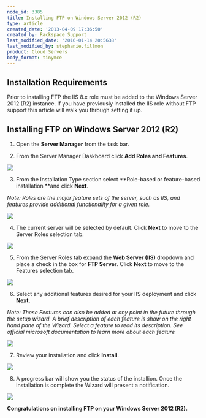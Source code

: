 ```yaml
---
node_id: 3385
title: Installing FTP on Windows Server 2012 (R2)
type: article
created_date: '2013-04-09 17:36:50'
created_by: Rackspace Support
last_modified_date: '2016-01-14 20:5638'
last_modified_by: stephanie.fillmon
product: Cloud Servers
body_format: tinymce
---
```


Installation Requirements
-------------------------

Prior to installing FTP the IIS 8.x role must be added to the Windows
Server 2012 (R2) instance. If you have previously installed the IIS role
without FTP support this article will walk you through setting it up. 

Installing FTP on Windows Server 2012 (R2)
------------------------------------------

1. Open the **Server Manager** from the task bar. 

2. From the Server Manager Daskboard click **Add Roles and Features**.

![](/knowledge_center/sites/default/files/field/image/server_manager_iis1.png)

3. From the Installation Type section select **Role-based or
feature-based installation **and click **Next**.

*Note: Roles are the major feature sets of the server, such as IIS, and
features provide additional functionality for a given role.* 

![](/knowledge_center/sites/default/files/field/image/role_based_0.png)

4. The current server will be selected by default. Click **Next** to
move to the Server Roles selection tab.

![](/knowledge_center/sites/default/files/field/image/server_selection_0.png)

5. From the Server Roles tab expand the **Web Server (IIS)** dropdown
and place a check in the box for **FTP Server**. Click **Next** to move
to the Features selection tab.

![](/knowledge_center/sites/default/files/field/image/server_roles_ftp.png)

6. Select any additional features desired for your IIS deployment and
click **Next.** 

*Note: These Features can also be added at any point in the future
through the setup wizard. A brief description of each feature is show on
the right hand pane of the Wizard. Select a feature to read its
description. See official microsoft documentation to learn more about
each feature*

*![](/knowledge_center/sites/default/files/field/image/features_ftp.png)*

7. Review your installation and click **Install**.

![](/knowledge_center/sites/default/files/field/image/install_ftp.png)

8. A progress bar will show you the status of the installion. Once the
installation is complete the Wizard will present a notification.

![](/knowledge_center/sites/default/files/field/image/ftp_install_success.png) 

**Congratulations on installing FTP on your Windows Server 2012 (R2).**

